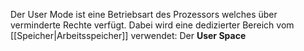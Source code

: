 Der User Mode ist eine Betriebsart des Prozessors welches über verminderte Rechte verfügt. 
Dabei wird eine dedizierter Bereich vom [[Speicher|Arbeitsspeicher]] verwendet: Der **User Space** 


